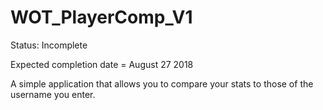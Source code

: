 # WOT_PlayerComp_V1

Status: Incomplete

Expected completion date = August 27 2018

A simple application that allows you to compare your stats to those of the username you enter.
